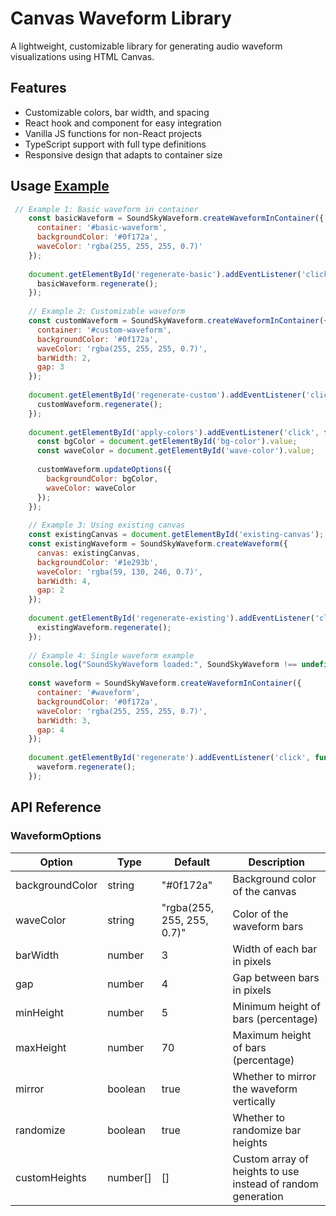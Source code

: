 # Canvas Waveform Library

A lightweight, customizable library for generating audio waveform visualizations using HTML Canvas.

## Features

- Customizable colors, bar width, and spacing
- React hook and component for easy integration
- Vanilla JS functions for non-React projects
- TypeScript support with full type definitions
- Responsive design that adapts to container size

## Usage [Example](example.html)

```javascript
 // Example 1: Basic waveform in container
    const basicWaveform = SoundSkyWaveform.createWaveformInContainer({
      container: '#basic-waveform',
      backgroundColor: '#0f172a',
      waveColor: 'rgba(255, 255, 255, 0.7)'
    });
    
    document.getElementById('regenerate-basic').addEventListener('click', function() {
      basicWaveform.regenerate();
    });
    
    // Example 2: Customizable waveform
    const customWaveform = SoundSkyWaveform.createWaveformInContainer({
      container: '#custom-waveform',
      backgroundColor: '#0f172a',
      waveColor: 'rgba(255, 255, 255, 0.7)',
      barWidth: 2,
      gap: 3
    });
    
    document.getElementById('regenerate-custom').addEventListener('click', function() {
      customWaveform.regenerate();
    });
    
    document.getElementById('apply-colors').addEventListener('click', function() {
      const bgColor = document.getElementById('bg-color').value;
      const waveColor = document.getElementById('wave-color').value;
      
      customWaveform.updateOptions({
        backgroundColor: bgColor,
        waveColor: waveColor
      });
    });
    
    // Example 3: Using existing canvas
    const existingCanvas = document.getElementById('existing-canvas');
    const existingWaveform = SoundSkyWaveform.createWaveform({
      canvas: existingCanvas,
      backgroundColor: '#1e293b',
      waveColor: 'rgba(59, 130, 246, 0.7)',
      barWidth: 4,
      gap: 2
    });
    
    document.getElementById('regenerate-existing').addEventListener('click', function() {
      existingWaveform.regenerate();
    });
    
    // Example 4: Single waveform example
    console.log("SoundSkyWaveform loaded:", SoundSkyWaveform !== undefined);
    
    const waveform = SoundSkyWaveform.createWaveformInContainer({
      container: '#waveform',
      backgroundColor: '#0f172a',
      waveColor: 'rgba(255, 255, 255, 0.7)',
      barWidth: 3,
      gap: 4
    });
    
    document.getElementById('regenerate').addEventListener('click', function() {
      waveform.regenerate();
    });
```

## API Reference

### WaveformOptions

| Option | Type | Default | Description |
|--------|------|---------|-------------|
| backgroundColor | string | "#0f172a" | Background color of the canvas |
| waveColor | string | "rgba(255, 255, 255, 0.7)" | Color of the waveform bars |
| barWidth | number | 3 | Width of each bar in pixels |
| gap | number | 4 | Gap between bars in pixels |
| minHeight | number | 5 | Minimum height of bars (percentage) |
| maxHeight | number | 70 | Maximum height of bars (percentage) |
| mirror | boolean | true | Whether to mirror the waveform vertically |
| randomize | boolean | true | Whether to randomize bar heights |
| customHeights | number[] | [] | Custom array of heights to use instead of random generation |
